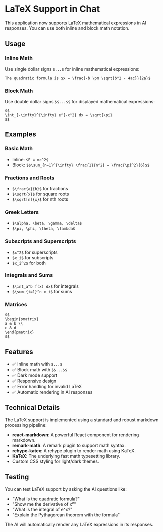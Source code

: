 # LaTeX Support in Chat

This application now supports LaTeX mathematical expressions in AI responses. You can use both inline and block math notation.

## Usage

### Inline Math
Use single dollar signs `$...$` for inline mathematical expressions:

```
The quadratic formula is $x = \frac{-b \pm \sqrt{b^2 - 4ac}}{2a}$
```

### Block Math
Use double dollar signs `$$...$$` for displayed mathematical expressions:

```
$$
\int_{-\infty}^{\infty} e^{-x^2} dx = \sqrt{\pi}
$$
```

## Examples

### Basic Math
- Inline: `$E = mc^2$`
- Block: `$$\sum_{n=1}^{\infty} \frac{1}{n^2} = \frac{\pi^2}{6}$$`

### Fractions and Roots
- `$\frac{a}{b}$` for fractions
- `$\sqrt{x}$` for square roots
- `$\sqrt[n]{x}$` for nth roots

### Greek Letters
- `$\alpha, \beta, \gamma, \delta$`
- `$\pi, \phi, \theta, \lambda$`

### Subscripts and Superscripts
- `$x^2$` for superscripts
- `$x_i$` for subscripts
- `$x_i^2$` for both

### Integrals and Sums
- `$\int_a^b f(x) dx$` for integrals
- `$\sum_{i=1}^n x_i$` for sums

### Matrices
```
$$
\begin{pmatrix} 
a & b \\ 
c & d 
\end{pmatrix}
$$
```

## Features

- ✅ Inline math with `$...$`
- ✅ Block math with `$$...$$`
- ✅ Dark mode support
- ✅ Responsive design
- ✅ Error handling for invalid LaTeX
- ✅ Automatic rendering in AI responses

## Technical Details

The LaTeX support is implemented using a standard and robust markdown processing pipeline:
- **react-markdown**: A powerful React component for rendering markdown.
- **remark-math**: A remark plugin to support math syntax.
- **rehype-katex**: A rehype plugin to render math using KaTeX.
- **KaTeX**: The underlying fast math typesetting library.
- Custom CSS styling for light/dark themes.

## Testing

You can test LaTeX support by asking the AI questions like:
- "What is the quadratic formula?"
- "Show me the derivative of x²"
- "What is the integral of e^x?"
- "Explain the Pythagorean theorem with the formula"

The AI will automatically render any LaTeX expressions in its responses. 